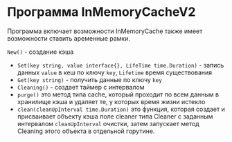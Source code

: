 # Программа InMemoryCacheV2
Программа включает возможности InMemoryCache также имеет возможности ставить аременные рамки.

 `New()` - создание кэша
- `Set(key string, value interface{}, LifeTime time.Duration)` - запись данных `value` в кеш по ключу `key`,  `Lifetime` время существования
- `Get(key string)` - получить данные по ключу `key`
- `Cleaning()` - создает таймер с интервалом
- `purge()` это метод типа cache, который проходит по всем данным в хранилище кэша и удаляет те, у которых время жизни истекло
- `clean(cleanUpInterval time.Duration)` это функция, которая создает и присваивает объекту кэша поле cleaner типа Cleaner с заданным интервалом `cleanUpInterval` очистки, затем запускает метод Cleaning этого объекта в отдельной горутине.